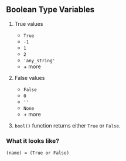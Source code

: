 ## Boolean Type Variables

1. True values
    * `True`
    * `-1`
    * `1`
    * `2`
    * `'any_string'`
    * \+ more
    
2. False values
    * `False`
    * `0`
    * `''`
    * `None`
    * \+ more

3. `bool()` function returns either `True` or `False`.

### What it looks like?
`(name) = (True or False)`